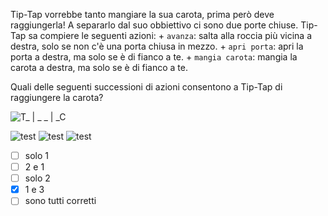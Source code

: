 Tip-Tap vorrebbe tanto mangiare la sua carota, prima però deve raggiungerla!
A separarlo dal suo obbiettivo ci sono due porte chiuse. Tip-Tap sa compiere le seguenti azioni:
    + `avanza`:  salta alla roccia più vicina a destra, solo se non c'è una porta chiusa in mezzo.
    + `apri porta`: apri la porta a destra, ma solo se è di fianco a te.
    + `mangia carota`: mangia la carota a destra, ma solo se è di fianco a te.

Quali delle seguenti successioni di azioni consentono a Tip-Tap di raggiungere la carota?

![T_ | _ _ | _C](fig.asy)

![test](opz1.asy)
![test](opz2.asy)
![test](opz3.asy)

- [ ] solo $1$
- [ ] $2$ e $1$
- [ ] solo $2$
- [x] $1$ e $3$
- [ ] sono tutti corretti